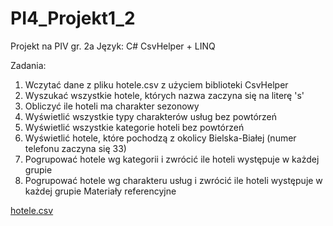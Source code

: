 # PI4_Projekt1_2

Projekt na PIV gr. 2a
Język: C#
CsvHelper + LINQ

Zadania:
1. Wczytać dane z pliku hotele.csv z użyciem biblioteki CsvHelper
2. Wyszukać wszystkie hotele, których nazwa zaczyna się na literę 's'
3. Obliczyć ile hoteli ma charakter sezonowy
4. Wyświetlić wszystkie typy charakterów usług bez powtórzeń
5. Wyświetlić wszystkie kategorie hoteli bez powtórzeń
6. Wyświetlić hotele, które pochodzą z okolicy Bielska-Białej (numer telefonu zaczyna się 33)
7. Pogrupować hotele wg kategorii i zwrócić ile hoteli występuje w każdej grupie
8. Pogrupować hotele wg charakteru usług i zwrócić ile hoteli występuje w każdej grupie
Materiały referencyjne


[hotele.csv](https://github.com/AdamWalus/PI4_Projekt1_2/files/10951764/hotele.csv)

